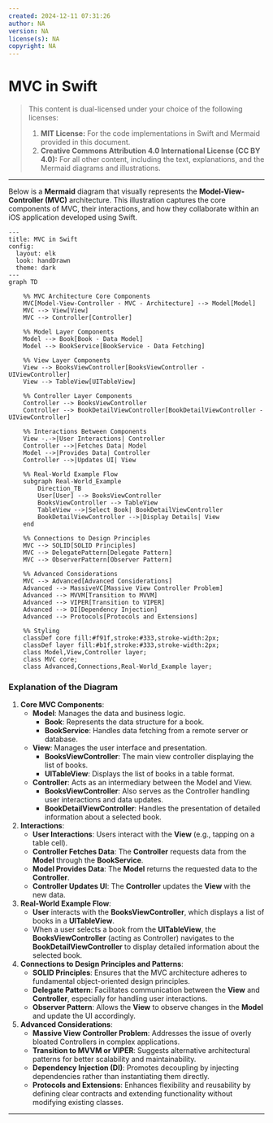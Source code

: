 ```yaml
---
created: 2024-12-11 07:31:26
author: NA
version: NA
license(s): NA
copyright: NA
---
```



# MVC in Swift

> This content is dual-licensed under your choice of the following licenses:
> 1.  **MIT License:** For the code implementations in Swift and Mermaid provided in this document.
> 2.  **Creative Commons Attribution 4.0 International License (CC BY 4.0):** For all other content, including the text, explanations, and the Mermaid diagrams and illustrations.

---

Below is a **Mermaid** diagram that visually represents the **Model-View-Controller (MVC)** architecture. This illustration captures the core components of MVC, their interactions, and how they collaborate within an iOS application developed using Swift.

```mermaid
---
title: MVC in Swift
config:
  layout: elk
  look: handDrawn
  theme: dark
---
graph TD

    %% MVC Architecture Core Components
    MVC[Model-View-Controller - MVC - Architecture] --> Model[Model]
    MVC --> View[View]
    MVC --> Controller[Controller]

    %% Model Layer Components
    Model --> Book[Book - Data Model]
    Model --> BookService[BookService - Data Fetching]

    %% View Layer Components
    View --> BooksViewController[BooksViewController - UIViewController]
    View --> TableView[UITableView]

    %% Controller Layer Components
    Controller --> BooksViewController
    Controller --> BookDetailViewController[BookDetailViewController - UIViewController]

    %% Interactions Between Components
    View -.->|User Interactions| Controller
    Controller -->|Fetches Data| Model
    Model -->|Provides Data| Controller
    Controller -->|Updates UI| View

    %% Real-World Example Flow
    subgraph Real-World_Example
        Direction_TB
        User[User] --> BooksViewController
        BooksViewController --> TableView
        TableView -->|Select Book| BookDetailViewController
        BookDetailViewController -->|Display Details| View
    end

    %% Connections to Design Principles
    MVC --> SOLID[SOLID Principles]
    MVC --> DelegatePattern[Delegate Pattern]
    MVC --> ObserverPattern[Observer Pattern]

    %% Advanced Considerations
    MVC --> Advanced[Advanced Considerations]
    Advanced --> MassiveVC[Massive View Controller Problem]
    Advanced --> MVVM[Transition to MVVM]
    Advanced --> VIPER[Transition to VIPER]
    Advanced --> DI[Dependency Injection]
    Advanced --> Protocols[Protocols and Extensions]

    %% Styling
    classDef core fill:#f91f,stroke:#333,stroke-width:2px;
    classDef layer fill:#b1f,stroke:#333,stroke-width:2px;
    class Model,View,Controller layer;
    class MVC core;
    class Advanced,Connections,Real-World_Example layer;

```

### Explanation of the Diagram

1. **Core MVC Components**:
    - **Model**: Manages the data and business logic.
        - **Book**: Represents the data structure for a book.
        - **BookService**: Handles data fetching from a remote server or database.
    - **View**: Manages the user interface and presentation.
        - **BooksViewController**: The main view controller displaying the list of books.
        - **UITableView**: Displays the list of books in a table format.
    - **Controller**: Acts as an intermediary between the Model and View.
        - **BooksViewController**: Also serves as the Controller handling user interactions and data updates.
        - **BookDetailViewController**: Handles the presentation of detailed information about a selected book.
2. **Interactions**:
    - **User Interactions**: Users interact with the **View** (e.g., tapping on a table cell).
    - **Controller Fetches Data**: The **Controller** requests data from the **Model** through the **BookService**.
    - **Model Provides Data**: The **Model** returns the requested data to the **Controller**.
    - **Controller Updates UI**: The **Controller** updates the **View** with the new data.
3. **Real-World Example Flow**:
    - **User** interacts with the **BooksViewController**, which displays a list of books in a **UITableView**.
    - When a user selects a book from the **UITableView**, the **BooksViewController** (acting as Controller) navigates to the **BookDetailViewController** to display detailed information about the selected book.
4. **Connections to Design Principles and Patterns**:
    - **SOLID Principles**: Ensures that the MVC architecture adheres to fundamental object-oriented design principles.
    - **Delegate Pattern**: Facilitates communication between the **View** and **Controller**, especially for handling user interactions.
    - **Observer Pattern**: Allows the **View** to observe changes in the **Model** and update the UI accordingly.
5. **Advanced Considerations**:
    - **Massive View Controller Problem**: Addresses the issue of overly bloated Controllers in complex applications.
    - **Transition to MVVM or VIPER**: Suggests alternative architectural patterns for better scalability and maintainability.
    - **Dependency Injection (DI)**: Promotes decoupling by injecting dependencies rather than instantiating them directly.
    - **Protocols and Extensions**: Enhances flexibility and reusability by defining clear contracts and extending functionality without modifying existing classes.


---
